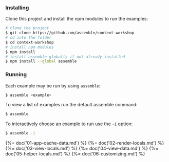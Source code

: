 ### Installing

Clone this project and install the npm modules to run the examples:

```sh
# clone the project
$ git clone https://github.com/assemble/context-workshop
# cd into the folder
$ cd context-workshop
# install npm modules
$ npm install
# install assemble globally if not already installed
$ npm install --global assemble
```

### Running

Each example may be run by using `assemble`:

```sh
$ assemble <example>
```

To view a list of examples run the default assemble command:

```sh
$ assemble
```

To interactively choose an example to run use the `-i` option:

```sh
$ assemble -i
```

{%= doc('01-app-cache-data.md') %}
{%= doc('02-render-locals.md') %}
{%= doc('03-view-locals.md') %}
{%= doc('04-view-data.md') %}
{%= doc('05-helper-locals.md') %}
{%= doc('06-customizing.md') %}
